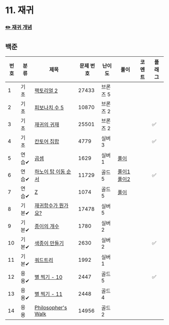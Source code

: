 # 11. 재귀
### [✏️ 재귀 개념](/topics/11_recursion/recursion.md)

## 백준
| 번호 | 분류 | 제목                                                          | 문제 번호 | 난이도 | 풀이                                                                    | 코멘트 | 플래그 |
|----|----|-------------------------------------------------------------|-------|-----|-----------------------------------------------------------------------|-|--|
| 1  | 기초 | [팩토리얼 2](https://www.acmicpc.net/problem/27433)             | 27433 |  브론즈 5  |                                                                       | |  |
| 2  | 기초 | [피보나치 수 5](https://www.acmicpc.net/problem/10870)           | 10870 |   브론즈 2  |                                                                       | |  |
| 3  | 기초 | [재귀의 귀재](https://www.acmicpc.net/problem/25501)             | 25501 |   브론즈 2  |                                                                       | | ✅ |
| 4  | 기초 | [칸토어 집합](https://www.acmicpc.net/problem/4779)              | 4779  |  실버 3   |                                                                       | | ✅ |
| 5  | 연습✔ | [곱셈](https://www.acmicpc.net/problem/1629)                  | 1629  |   실버 1  | [풀이](/solutions/11/S1629.java)                                        | |  |
| 6  | 연습✔ | [하노이 탑 이동 순서](https://www.acmicpc.net/problem/11729)      | 11729 |  골드 5   | [풀이1](/solutions/11/G11729V1.java) [풀이2](/solutions/11/G11729V2.java) | | ✅ |
| 7  | 연습✔ | [Z](https://www.acmicpc.net/problem/1074)                    | 1074  |  골드 5   | [풀이](/solutions/11/G1704.java)                                        | |  |
| 8  | 기본✔ | [재귀함수가 뭔가요?](https://www.acmicpc.net/problem/17478)       | 17478 |  실버 5   |                                                                       | |  |
| 9  | 기본✔ | [종이의 개수](https://www.acmicpc.net/problem/1780)             | 1780 |  실버 2   |                                                                       | |  |
| 10 | 기본✔ | [색종이 만들기](https://www.acmicpc.net/problem/2630)            | 2630  |  실버 2  |                                                                       | | ✅ |
| 11 | 기본✔ | [쿼드트리](https://www.acmicpc.net/problem/1992)                | 1992  |  실버 1   |                                                                       | |  |
| 12  | 응용✔ | [별 찍기 - 10](https://www.acmicpc.net/problem/2447)           | 2447  |  골드 5   |                                                                       | | ✅ |
| 13 | 응용✔ | [별 찍기 - 11](https://www.acmicpc.net/problem/2448)           | 2448  |  골드 4   |                                                                       | |  |
| 14 | 응용 | [Philosopher's Walk](https://www.acmicpc.net/problem/14956)  | 14956 |  골드 2  |                                                                       | |  |
